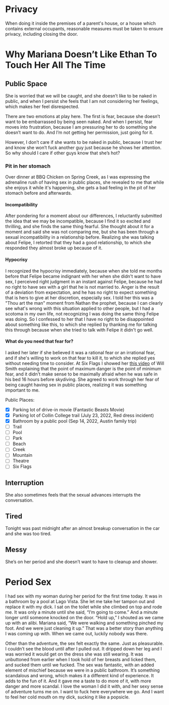 # Privacy 
When doing it inside the premises of a parent's house, or a house which contains external occupants, reasonable measures must be taken to ensure privacy, including closing the door.


# Why Mariana Doesn’t Like Ethan To Touch Her All The Time

## Public Space
She is worried that we will be caught, and she doesn’t like to be naked in public, and when I persist she feels that I am not considering her feelings, which makes her feel disrespected.

There are two emotions at play here. The first is fear, because she doesn’t want to be embarrassed by being seen naked. And when I persist, fear moves into frustration, because I am pressuring her to do something she doesn’t want to do. And I’m not getting her permission, just going for it.

However, I don’t care if she wants to be naked in public, because I trust her and know she won’t fuck another guy just because he shows her attention. So why should I care if other guys know that she’s hot?

### Pit in her stomach
Over dinner at BBQ Chicken on Spring Creek, as I was expressing the adrenaline rush of having sex in public places, she revealed to me that while she enjoys it while it's happening, she gets a bad feeling in the pit of her stomach before and afterwards.

#### Incompatibility
After pondering for a moment about our differences, I reluctantly submitted the idea that we may be incompatible, because I find it so excited and thrilling, and she finds the same thing fearful. She thought about it for a moment and said she was not comparing me, but she has been through a sexual incompatibility in a relationship before. Realizing she was talking about Felipe, I retorted that they had a good relationship, to which she responded they almost broke up because of it.

#### Hypocrisy
I recognized the hypocrisy immediately, because when she told me months before that Felipe became indignant with her when she didn't want to have sex, I perceived right judgment in an instant against Felipe, because he had no right to have sex with a girl that he is not married to. Anger is the result of a deviation from expectation, and he has no right to expect something that is hers to give at her discretion, especially sex. I told her this was a "Thou art the man" moment from Nathan the prophet, because I can clearly see what's wrong with this situation applied to other people, but I had a scotoma in my own life, not recognizing I was doing the same thing Felipe was doing. So I confessed to her that I have no right to be disappointed about something like this, to which she replied by thanking me for talking this through because when she tried to talk with Felipe it didn't go well.

#### What do you need that fear for?
I asked her later if she believed it was a rational fear or an irrational fear, and if she's willing to work on that fear to kill it, to which she replied yes without needing time to consider. At Six Flags I showed her [this video](https://www.youtube.com/watch?v=bFIB05LGtMs) of Will Smith explaining that the point of maximum danger is the point of minimum fear, and it didn't make sense to be maximally afraid when he was safe in his bed 16 hours before skydiving. She agreed to work through her fear of being caught having sex in public places, realizing it was something important to me.

Public Places:
- [x] Parking lot of drive-in movie (Fantastic Beasts Movie)
- [x] Parking lot of Collin College trail (July 23, 2022, Red dress incident)
- [x] Bathroom by a public pool  (Sep 14, 2022, Austin family trip)
- [ ] Trail
- [ ] Pool
- [ ] Park
- [ ] Beach
- [ ] Creek
- [ ] Mountain
- [ ] Theatre
- [ ] Six Flags

## Interruption
She also sometimes feels that the sexual advances interrupts the conversation.

## Tired
Tonight was past midnight after an almost breakup conversation in the car and she was too tired.

## Messy
She’s on her period and she doesn’t want to have to cleanup and shower.

# Period Sex
I had sex with my woman during her period for the first time today. It was in a bathroom by a pool at Lago Vista. She let me take her tampon out and replace it with my dick. I sat on the toilet while she climbed on top and rode me. It was only a minute until she said, “I’m going to come.” And a minute longer until someone knocked on the door. “Hold up,” I shouted as we came up with an alibi. Mariana said, “We were walking and something pinched my foot. And we were just cleaning it up.” That was a better story than anything I was coming up with. When we came out, luckily nobody was there.

Other than the adventure, the sex felt exactly the same. Just as pleasurable. I couldn’t see the blood until after I pulled out. It dripped down her leg and I was worried it would get on the dress she was still wearing. It was unbuttoned from earlier when I took hold of her breasts and licked them, and sucked them until we fucked. The sex was fantastic, with an added element of mischief because we were in a public bathroom. It’s something scandalous and wrong, which makes it a different kind of experience. It adds to the fun of it. And it gave me a taste to do more of it, with more danger and more scandal. I love the woman I did it with, and her sexy sense of adventure turns me on. I want to fuck here everywhere we go. And I want to feel her cold mouth on my dick, sucking it like a popsicle.